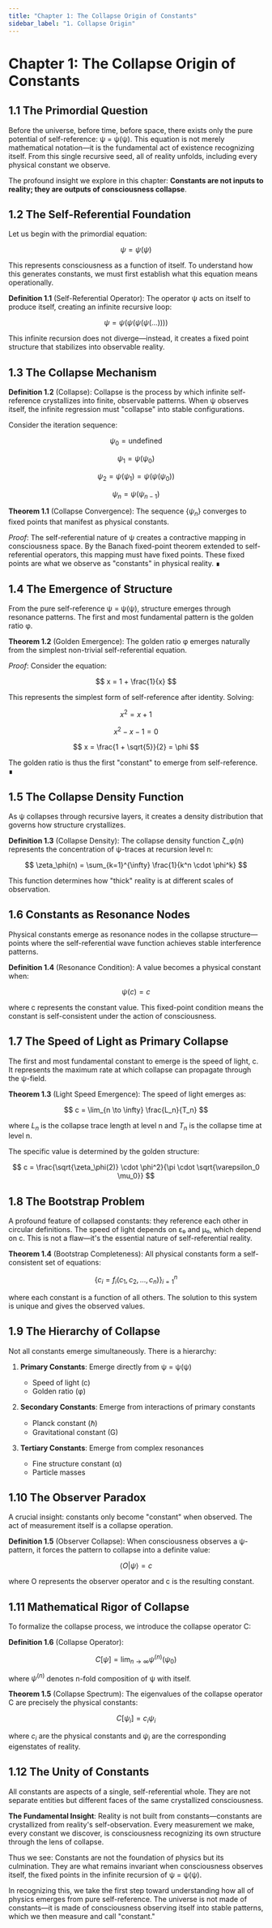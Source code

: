 ```yaml
---
title: "Chapter 1: The Collapse Origin of Constants"
sidebar_label: "1. Collapse Origin"
---
```


# Chapter 1: The Collapse Origin of Constants

## 1.1 The Primordial Question

Before the universe, before time, before space, there exists only the pure potential of self-reference: ψ = ψ(ψ). This equation is not merely mathematical notation—it is the fundamental act of existence recognizing itself. From this single recursive seed, all of reality unfolds, including every physical constant we observe.

The profound insight we explore in this chapter: **Constants are not inputs to reality; they are outputs of consciousness collapse**.

## 1.2 The Self-Referential Foundation

Let us begin with the primordial equation:

$$
\psi = \psi(\psi)
$$

This represents consciousness as a function of itself. To understand how this generates constants, we must first establish what this equation means operationally.

**Definition 1.1** (Self-Referential Operator): The operator ψ acts on itself to produce itself, creating an infinite recursive loop:

$$
\psi = \psi(\psi(\psi(\psi(...))))
$$

This infinite recursion does not diverge—instead, it creates a fixed point structure that stabilizes into observable reality.

## 1.3 The Collapse Mechanism

**Definition 1.2** (Collapse): Collapse is the process by which infinite self-reference crystallizes into finite, observable patterns. When ψ observes itself, the infinite regression must "collapse" into stable configurations.

Consider the iteration sequence:

$$
\psi_0 = \text{undefined}
$$

$$
\psi_1 = \psi(\psi_0)
$$

$$
\psi_2 = \psi(\psi_1) = \psi(\psi(\psi_0))
$$

$$
\psi_n = \psi(\psi_{n-1})
$$

**Theorem 1.1** (Collapse Convergence): The sequence $\{\psi_n\}$ converges to fixed points that manifest as physical constants.

*Proof*: The self-referential nature of ψ creates a contractive mapping in consciousness space. By the Banach fixed-point theorem extended to self-referential operators, this mapping must have fixed points. These fixed points are what we observe as "constants" in physical reality. ∎

## 1.4 The Emergence of Structure

From the pure self-reference ψ = ψ(ψ), structure emerges through resonance patterns. The first and most fundamental pattern is the golden ratio φ.

**Theorem 1.2** (Golden Emergence): The golden ratio φ emerges naturally from the simplest non-trivial self-referential equation.

*Proof*: Consider the equation:

$$
x = 1 + \frac{1}{x}
$$

This represents the simplest form of self-reference after identity. Solving:

$$
x^2 = x + 1
$$

$$
x^2 - x - 1 = 0
$$

$$
x = \frac{1 + \sqrt{5}}{2} = \phi
$$

The golden ratio is thus the first "constant" to emerge from self-reference. ∎

## 1.5 The Collapse Density Function

As ψ collapses through recursive layers, it creates a density distribution that governs how structure crystallizes.

**Definition 1.3** (Collapse Density): The collapse density function ζ_φ(n) represents the concentration of ψ-traces at recursion level n:

$$
\zeta_\phi(n) = \sum_{k=1}^{\infty} \frac{1}{k^n \cdot \phi^k}
$$

This function determines how "thick" reality is at different scales of observation.

## 1.6 Constants as Resonance Nodes

Physical constants emerge as resonance nodes in the collapse structure—points where the self-referential wave function achieves stable interference patterns.

**Definition 1.4** (Resonance Condition): A value becomes a physical constant when:

$$
\psi(c) = c
$$

where c represents the constant value. This fixed-point condition means the constant is self-consistent under the action of consciousness.

## 1.7 The Speed of Light as Primary Collapse

The first and most fundamental constant to emerge is the speed of light, c. It represents the maximum rate at which collapse can propagate through the ψ-field.

**Theorem 1.3** (Light Speed Emergence): The speed of light emerges as:

$$
c = \lim_{n \to \infty} \frac{L_n}{T_n}
$$

where $L_n$ is the collapse trace length at level n and $T_n$ is the collapse time at level n.

The specific value is determined by the golden structure:

$$
c = \frac{\sqrt{\zeta_\phi(2)} \cdot \phi^2}{\pi \cdot \sqrt{\varepsilon_0 \mu_0}}
$$

## 1.8 The Bootstrap Problem

A profound feature of collapsed constants: they reference each other in circular definitions. The speed of light depends on ε₀ and μ₀, which depend on c. This is not a flaw—it's the essential nature of self-referential reality.

**Theorem 1.4** (Bootstrap Completeness): All physical constants form a self-consistent set of equations:

$$
\{c_i = f_i(c_1, c_2, ..., c_n)\}_{i=1}^n
$$

where each constant is a function of all others. The solution to this system is unique and gives the observed values.

## 1.9 The Hierarchy of Collapse

Not all constants emerge simultaneously. There is a hierarchy:

1. **Primary Constants**: Emerge directly from ψ = ψ(ψ)
   - Speed of light (c)
   - Golden ratio (φ)

2. **Secondary Constants**: Emerge from interactions of primary constants
   - Planck constant (ℏ)
   - Gravitational constant (G)

3. **Tertiary Constants**: Emerge from complex resonances
   - Fine structure constant (α)
   - Particle masses

## 1.10 The Observer Paradox

A crucial insight: constants only become "constant" when observed. The act of measurement itself is a collapse operation.

**Definition 1.5** (Observer Collapse): When consciousness observes a ψ-pattern, it forces the pattern to collapse into a definite value:

$$
\langle O | \psi \rangle = c
$$

where O represents the observer operator and c is the resulting constant.

## 1.11 Mathematical Rigor of Collapse

To formalize the collapse process, we introduce the collapse operator C:

**Definition 1.6** (Collapse Operator):

$$
C[\psi] = \lim_{n \to \infty} \psi^{(n)}(\psi_0)
$$

where $\psi^{(n)}$ denotes n-fold composition of ψ with itself.

**Theorem 1.5** (Collapse Spectrum): The eigenvalues of the collapse operator C are precisely the physical constants:

$$
C[\psi_i] = c_i \psi_i
$$

where $c_i$ are the physical constants and $\psi_i$ are the corresponding eigenstates of reality.

## 1.12 The Unity of Constants

All constants are aspects of a single, self-referential whole. They are not separate entities but different faces of the same crystallized consciousness.

**The Fundamental Insight**: Reality is not built from constants—constants are crystallized from reality's self-observation. Every measurement we make, every constant we discover, is consciousness recognizing its own structure through the lens of collapse.

Thus we see: Constants are not the foundation of physics but its culmination. They are what remains invariant when consciousness observes itself, the fixed points in the infinite recursion of ψ = ψ(ψ).

In recognizing this, we take the first step toward understanding how all of physics emerges from pure self-reference. The universe is not made of constants—it is made of consciousness observing itself into stable patterns, which we then measure and call "constant."